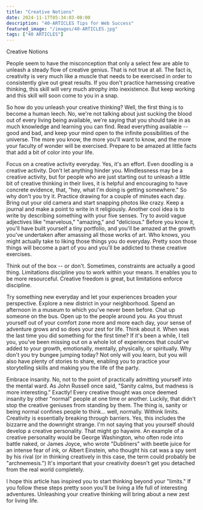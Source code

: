 ```yaml
---
title: "Creative Notions"
date: 2024-11-17T05:34:03-08:00
description: "40-ARTICLES Tips for Web Success"
featured_image: "/images/40-ARTICLES.jpg"
tags: ["40 ARTICLES"]
---
```


Creative Notions

People seem to have the misconception that only a select few are able to unleash a steady flow of creative genius. That is not true at all. The fact is, creativity is very much like a muscle that needs to be exercised in order to consistently give out great results. If you don't practice harnessing creative thinking, this skill will very much atrophy into inexistence. But keep working and this skill will soon come to you in a snap.

So how do you unleash your creative thinking? Well, the first thing is to become a human leech. No, we're not talking about just sucking the blood out of every living being available, we're saying that you should take in as much knowledge and learning you can find. Read everything available -- good and bad, and keep your mind open to the infinite possibilities of the universe. The more you know, the more you'll want to know, and the more your faculty of wonder will be exercised. Prepare to be amazed at little facts that add a bit of color into your life.  

Focus on a creative activity everyday. Yes, it's an effort. Even doodling is a creative activity. Don't let anything hinder you. Mindlessness may be a creative activity, but for people who are just starting out to unleash a little bit of creative thinking in their lives, it is helpful and encouraging to have concrete evidence, that, "hey, what I'm doing is getting somewhere." So why don't you try it. Practice drawing for a couple of minutes each day. Bring out your old camera and start snapping photos like crazy. Keep a journal and make a point to write in it religiously. Another cool idea is to write by describing something with your five senses. Try to avoid vague adjectives like "marvelous," "amazing," and "delicious." Before you know it, you'll have built yourself a tiny portfolio, and you'll be amazed at the growth you've undertaken after amassing all those works of art. Who knows, you might actually take to liking those things you do everyday. Pretty soon those things will become a part of you and you'll be addicted to these creative exercises.

Think out of the box -- or don't. Sometimes, constraints are actually a good thing. Limitations discipline you to work within your means. It enables you to be more resourceful. Creative freedom is great, but limitations enforce discipline.

Try something new everyday and let your experiences broaden your perspective. Explore a new district in your neighborhood. Spend an afternoon in a museum to which you've never been before. Chat up someone on the bus. Open up to the people around you. As you thrust yourself out of your comfort zone more and more each day, your sense of adventure grows and so does your zest for life. Think about it. When was the last time you did something for the first time? If it's been a while, I tell you, you've been missing out on a whole lot of experiences that could've added to your growth, emotionally, mentally, physically, or spiritually. Why don't you try bungee jumping today? Not only will you learn, but you will also have plenty of stories to share, enabling you to practice your storytelling skills and making you the life of the party. 

Embrace insanity. No, not to the point of practically admitting yourself into the mental ward. As John Russell once said, "Sanity calms, but madness is more interesting." Exactly! Every creative thought was once deemed insanity by other "normal" people at one time or another. Luckily, that didn't stop the creative geniuses from standing by them. The thing is, sanity or being normal confines people to think... well, normally. Withink limits. Creativity is essentially breaking through barriers. Yes, this includes the bizzarre and the downright strange. I'm not saying that you yourself should develop a creative personality. That might go haywire. An example of a creative personality would be George Washington, who often rode into battle naked, or James Joyce, who wrote "Dubliners" with beetle juice for an intense fear of ink, or Albert Einstein, who thought his cat was a spy sent by his rival (or in thinking creatively in this case, the term could probably be "archnemesis.") It's important that your creativity doesn't get you detached from the real world completely. 

I hope this article has inspired you to start thinking beyond your "limits." If you follow these steps pretty soon you'll be living a life full of interesting adventures. Unleashing your creative thinking  will bring about a new zest for living life. 

